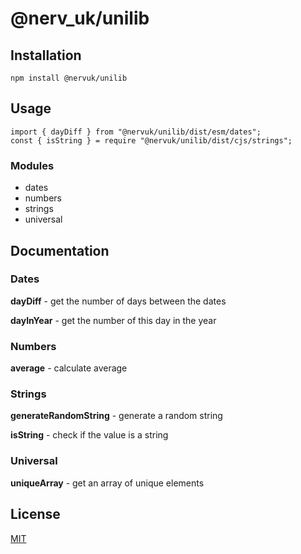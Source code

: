 # @nerv_uk/unilib

## Installation

```
npm install @nervuk/unilib
```

## Usage

```
import { dayDiff } from "@nervuk/unilib/dist/esm/dates";
const { isString } = require "@nervuk/unilib/dist/cjs/strings";
```
### Modules

- dates
- numbers
- strings
- universal

## Documentation

### Dates

**dayDiff** - get the number of days between the dates

**dayInYear** - get the number of this day in the year

### Numbers

**average** - calculate average

### Strings

**generateRandomString** - generate a random string

**isString** - check if the value is a string

### Universal

**uniqueArray** - get an array of unique elements

## License

[MIT](./LICENSE)
